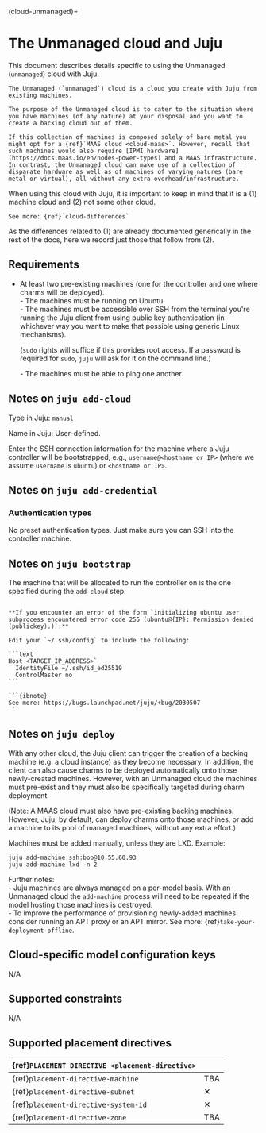 (cloud-unmanaged)=
# The Unmanaged cloud and Juju

This document describes details specific to using the Unmanaged (`unmanaged`) cloud with Juju.

```{important}
The Unmanaged (`unmanaged`) cloud is a cloud you create with Juju from existing machines.

The purpose of the Unmanaged cloud is to cater to the situation where you have machines (of any nature) at your disposal and you want to create a backing cloud out of them.

If this collection of machines is composed solely of bare metal you might opt for a {ref}`MAAS cloud <cloud-maas>`. However, recall that such machines would also require [IPMI hardware](https://docs.maas.io/en/nodes-power-types) and a MAAS infrastructure. In contrast, the Unmanaged cloud can make use of a collection of disparate hardware as well as of machines of varying natures (bare metal or virtual), all without any extra overhead/infrastructure.
```


When using this cloud with Juju, it is important to keep in mind that it is a (1) machine cloud and (2) not some other cloud.

```{ibnote}
See more: {ref}`cloud-differences`
```

As the differences related to (1) are already documented generically in the rest of the docs, here we record just those that follow from (2).


## Requirements

- At least two pre-existing machines (one for the controller and one where charms will be deployed).<br> - The machines must be running on Ubuntu.<br> - The machines must be accessible over SSH from the terminal you're running the Juju client from  using public key authentication (in whichever way you want to make that possible using generic Linux mechanisms).<p> (`sudo` rights will suffice if this provides root access. If a password is required for `sudo`, `juju` will ask for it on the command line.) <p> - The machines must be able to ping one another.

## Notes on `juju add-cloud`

Type in Juju: `manual`

Name in Juju: User-defined.

Enter the SSH connection information for the machine where a Juju controller will be bootstrapped, e.g., `username@<hostname or IP>` (where we assume `username` is `ubuntu`) or `<hostname or IP>`.

## Notes on `juju add-credential`

### Authentication types

No preset authentication types. Just make sure you can SSH into the controller machine.

## Notes on `juju bootstrap`

The machine that will be allocated to run the controller on is the one specified during the `add-cloud` step.

````{dropdown} Troubleshooting

**If you encounter an error of the form `initializing ubuntu user: subprocess encountered error code 255 (ubuntu@{IP}: Permission denied (publickey).)`:**

Edit your `~/.ssh/config` to include the following:

```text
Host <TARGET_IP_ADDRESS>`
  IdentityFile ~/.ssh/id_ed25519
  ControlMaster no
```

```{ibnote}
See more: https://bugs.launchpad.net/juju/+bug/2030507
```

````

## Notes on `juju deploy`

With any other cloud, the Juju client can trigger the creation of a backing machine (e.g. a cloud instance) as they become necessary. In addition, the client can also cause charms to be deployed automatically onto those newly-created machines. However, with an Unmanaged cloud the machines must pre-exist and they must also be specifically targeted during charm deployment.


(Note: A MAAS cloud must also have pre-existing backing machines. However, Juju, by default, can deploy charms onto those machines, or add a machine to its pool of managed machines, without any extra effort.)

Machines must be added manually, unless they are LXD. Example: <p>  `juju add-machine ssh:bob@10.55.60.93` <br> `juju add-machine lxd -n 2`

Further notes: <br> - Juju machines are always managed on a per-model basis. With an Unmanaged cloud the `add-machine` process will need to be repeated if the model hosting those machines is destroyed. <br> -   To improve the performance of provisioning newly-added machines consider running an APT proxy or an APT mirror. See more: {ref}`take-your-deployment-offline`.

## Cloud-specific model configuration keys

N/A

## Supported constraints

N/A

## Supported placement directives

| {ref}`PLACEMENT DIRECTIVE <placement-directive>` |          |
|--------------------------------------------------|----------|
| {ref}`placement-directive-machine`               | TBA      |
| {ref}`placement-directive-subnet`                | &#10005; |
| {ref}`placement-directive-system-id`             | &#10005; |
| {ref}`placement-directive-zone`                  | TBA      |

